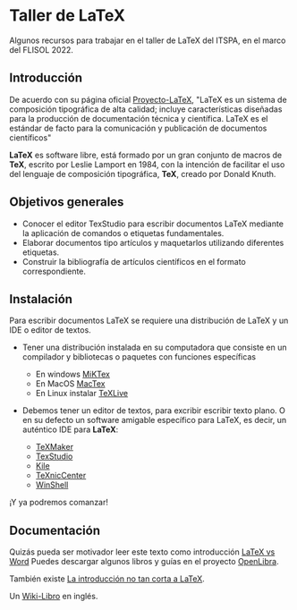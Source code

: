 # Taller de LaTeX
Algunos recursos para trabajar en el taller de LaTeX del ITSPA, en el marco del FLISOL 2022.

## Introducción
De acuerdo con su página oficial [Proyecto-LaTeX](https://www.latex-project.org/), "LaTeX es un sistema de composición tipográfica de alta calidad; incluye características diseñadas para la producción de documentación técnica y científica. LaTeX es el estándar de facto para la comunicación y publicación de documentos científicos"

**LaTeX** es software libre, está formado por un gran conjunto de macros de **TeX**, escrito por Leslie Lamport en 1984, con la intención de facilitar el uso del lenguaje de composición tipográfica, **TeX**, creado por Donald Knuth.

## Objetivos generales
* Conocer el editor TexStudio para escribir documentos LaTeX mediante la aplicación de comandos o etiquetas fundamentales. 
* Elaborar documentos tipo artículos y maquetarlos utilizando diferentes etiquetas.
* Construir la bibliografía de artículos científicos en el formato correspondiente. 

## Instalación

Para escribir documentos LaTeX se requiere una distribución de LaTeX y un IDE o editor de textos.
* Tener una distribución instalada en su computadora que consiste en un compilador y bibliotecas o paquetes con funciones específicas 
  * En windows [MiKTex](https://miktex.org/download)
  * En MacOS [MacTex](https://tug.org/mactex/)
  * En Linux instalar [TeXLive](https://tug.org/texlive/)

* Debemos tener un editor de textos, para excribir escribir texto plano. O en su defecto un software amigable específico para LaTeX, es decir, un auténtico IDE para **LaTeX**:
  * [TeXMaker](https://www.xm1math.net/texmaker/) 
  * [TexStudio](https://www.texstudio.org/)
  * [Kile](https://kile.sourceforge.io/)
  * [TeXnicCenter](https://www.texniccenter.org/)
  * [WinShell](http://www.winshell.de/)

¡Y ya podremos comanzar!
 
## Documentación
Quizás pueda ser motivador leer este texto como introducción [LaTeX vs Word](https://github.com/lcarreon/Taller-LaTeX/blob/main/LaTeX%20vs%20Word.md)
Puedes descargar algunos libros y guías en el proyecto [OpenLibra](https://openlibra.com/es/collection/search/term/latex). 

También existe [La introducción no tan corta a LaTeX](http://zelmanov.ptep-online.com/ctan/lshort_spanish.pdf).

Un [Wiki-Libro](https://en.wikibooks.org/wiki/LaTeX) en inglés.
